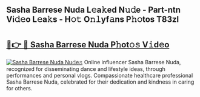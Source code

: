 ## Sasha Barrese Nuda L𝚎a𝚔ed N𝚞𝚍e - Part-ntn Vi𝚍𝚎o L𝚎a𝚔s - H𝚘𝚝 O𝚗𝚕yf𝚊ns P𝚑𝚘tos T83zI

# <h2><a href="http://kfa9a3f.oniu.top/?m=Sasha+Barrese+Nuda">🔗👉 🔴 Sasha Barrese Nuda P𝚑ot𝚘𝚜 V𝚒d𝚎o</a></h2>

[![Sasha Barrese Nuda Nu𝚍e𝚜](https://i.imgur.com/0qMVB7G.gif)](http://kfa9a3f.oniu.top/?m=Sasha+Barrese+Nuda)
Online influencer Sasha Barrese Nuda, recognized for disseminating dance and lifestyle ideas, through performances and personal vlogs. Compassionate healthcare professional Sasha Barrese Nuda, celebrated for their dedication and kindness in caring for others.  
